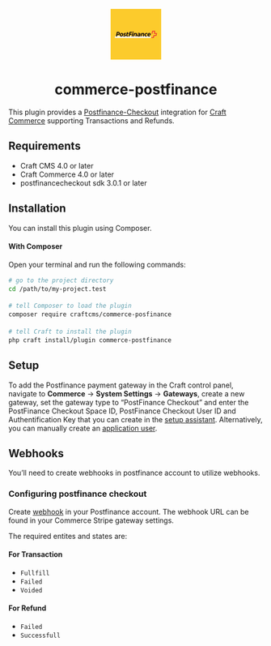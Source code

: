 <p align="center"><img src="./src/icon.svg" width="100" height="100" alt="Postfinance for Craft Commerce icon"></p>

<h1 align="center">commerce-postfinance</h1>

This plugin provides a [Postfinance-Checkout](https://checkout.postfinance.ch/user/login) integration for [Craft Commerce](https://craftcms.com/commerce) supporting Transactions and Refunds.

## Requirements

* Craft CMS 4.0 or later
* Craft Commerce 4.0 or later
* postfinancecheckout sdk 3.0.1 or later

## Installation

You can install this plugin using Composer.

#### With Composer

Open your terminal and run the following commands:

```bash
# go to the project directory
cd /path/to/my-project.test

# tell Composer to load the plugin
composer require craftcms/commerce-posfinance

# tell Craft to install the plugin
php craft install/plugin commerce-postfinance
```
## Setup


To add the Postfinance payment gateway in the Craft control panel, navigate to **Commerce** → **System Settings** → **Gateways**, create a new gateway, set the gateway type to “PostFinance Checkout” and enter the PostFinance Checkout Space ID, PostFinance Checkout User ID and Authentification Key that you can create in the [setup assistant](https://checkout.postfinance.ch/space/select?target=/space/assistant).
Alternatively, you can manually create an [application user](https://checkout.postfinance.ch/en-us/doc/permission-concept#_create_application_users).

## Webhooks

You’ll need to create webhooks in postfinance account to utilize webhooks.

### Configuring postfinance checkout

Create [webhook](https://checkout.postfinance.ch/en-us/doc/webhooks) in your Postfinance account. The webhook URL can be found in your Commerce Stripe gateway settings.

The required entites and states are:

#### For Transaction

- `Fullfill`
- `Failed`
- `Voided`

#### For Refund

- `Failed`
- `Successfull`
